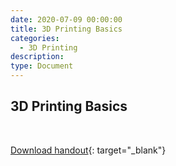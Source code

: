 ```yaml
---
date: 2020-07-09 00:00:00
title: 3D Printing Basics
categories:
  - 3D Printing
description:
type: Document
---
```


## 3D Printing Basics

&nbsp;

[Download handout](/files/chair-handout.pdf){: target="_blank"}